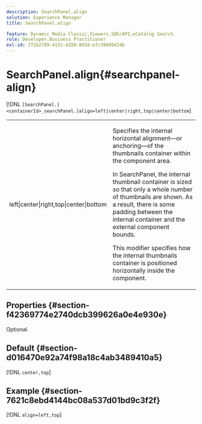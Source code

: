 ```yaml
---
description: SearchPanel.align
solution: Experience Manager
title: SearchPanel.align

feature: Dynamic Media Classic,Viewers,SDK/API,eCatalog Search
role: Developer,Business Practitioner
exl-id: 772b2789-4152-4320-893d-efc39689424b
---
```

# SearchPanel.align{#searchpanel-align}

 [!DNL `[SearchPanel.|<containerId>_searchPanel.]align=left|center|right,top|center|bottom`]

<table id="table_2B109D2F91E64B5382B31921C3780FA5"> 
 <tbody> 
  <tr> 
   <td colname="col1"> <p><span class="codeph"> left|center|right,top|center|bottom</span> </p> </td> 
   <td colname="col2"> <p> Specifies the internal horizontal alignment—or anchoring—of the thumbnails container within the component area. </p> <p>In SearchPanel, the internal thumbnail container is sized so that only a whole number of thumbnails are shown. As a result, there is some padding between the internal container and the external component bounds. </p> <p>This modifier specifies how the internal thumbnails container is positioned horizontally inside the component. </p> </td> 
  </tr> 
 </tbody> 
</table>

## Properties {#section-f42369774e2740dcb399626a0e4e930e}

Optional.

## Default {#section-d016470e92a74f98a18c4ab3489410a5}

[!DNL `center,top`]

## Example {#section-7621c8ebd4144bc08a537d01bd9c3f2f}

[!DNL `align=left,top`]
